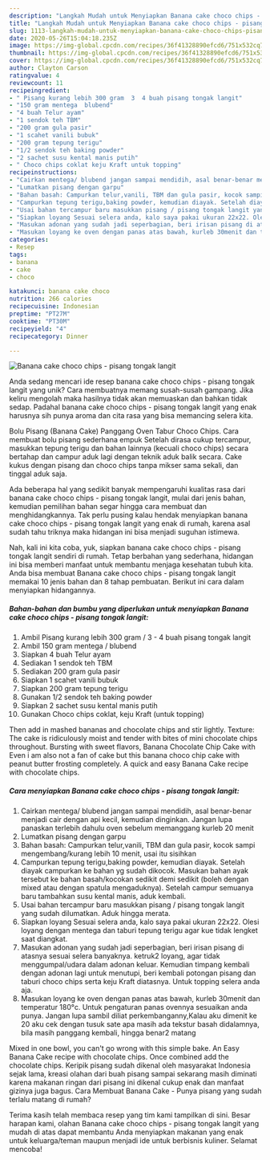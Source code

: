 ```yaml
---
description: "Langkah Mudah untuk Menyiapkan Banana cake choco chips - pisang tongak langit, Bikin Ngiler"
title: "Langkah Mudah untuk Menyiapkan Banana cake choco chips - pisang tongak langit, Bikin Ngiler"
slug: 1113-langkah-mudah-untuk-menyiapkan-banana-cake-choco-chips-pisang-tongak-langit-bikin-ngiler
date: 2020-05-26T15:04:18.235Z
image: https://img-global.cpcdn.com/recipes/36f41328890efcd6/751x532cq70/banana-cake-choco-chips-pisang-tongak-langit-foto-resep-utama.jpg
thumbnail: https://img-global.cpcdn.com/recipes/36f41328890efcd6/751x532cq70/banana-cake-choco-chips-pisang-tongak-langit-foto-resep-utama.jpg
cover: https://img-global.cpcdn.com/recipes/36f41328890efcd6/751x532cq70/banana-cake-choco-chips-pisang-tongak-langit-foto-resep-utama.jpg
author: Clayton Carson
ratingvalue: 4
reviewcount: 11
recipeingredient:
- " Pisang kurang lebih 300 gram  3  4 buah pisang tongak langit"
- "150 gram mentega  blubend"
- "4 buah Telur ayam"
- "1 sendok teh TBM"
- "200 gram gula pasir"
- "1 scahet vanili bubuk"
- "200 gram tepung terigu"
- "1/2 sendok teh baking powder"
- "2 sachet susu kental manis putih"
- " Choco chips coklat keju Kraft untuk topping"
recipeinstructions:
- "Cairkan mentega/ blubend jangan sampai mendidih, asal benar-benar menjadi cair dengan api kecil, kemudian dinginkan. Jangan lupa panaskan terlebih dahulu oven sebelum memanggang kurleb 20 menit"
- "Lumatkan pisang dengan garpu"
- "Bahan basah: Campurkan telur,vanili, TBM dan gula pasir, kocok sampi mengembang/kurang lebih 10 menit, usai itu sisihkan"
- "Campurkan tepung terigu,baking powder, kemudian diayak. Setelah diayak campurkan ke bahan yg sudah dikocok. Masukan bahan ayak tersebut ke bahan basah/kocokan sedikit demi sedikit (boleh dengan mixed atau dengan spatula mengaduknya). Setelah campur semuanya baru tambahkan susu kental manis, aduk kembali."
- "Usai bahan tercampur baru masukkan pisang / pisang tongak langit yang sudah dilumatkan. Aduk hingga merata."
- "Siapkan loyang Sesuai selera anda, kalo saya pakai ukuran 22x22. Olesi loyang dengan mentega dan taburi tepung terigu agar kue tidak lengket saat diangkat."
- "Masukan adonan yang sudah jadi seperbagian, beri irisan pisang di atasnya sesuai selera banyaknya. ketruk2 loyang, agar tidak menggumpal/udara dalam adonan keluar. Kemudian timpang kembali dengan adonan lagi untuk menutupi, beri kembali potongan pisang dan taburi choco chips serta keju Kraft diatasnya. Untuk topping selera anda aja."
- "Masukan loyang ke oven dengan panas atas bawah, kurleb 30menit dan temperatur 180°c. Untuk pengaturan panas ovennya sesuaikan anda punya. Jangan lupa sambil diliat perkembanganny,Kalau aku dimenit ke 20 aku cek dengan tusuk sate apa masih ada tekstur basah didalamnya, bila masih panggang kembali, hingga benar2 matang"
categories:
- Resep
tags:
- banana
- cake
- choco

katakunci: banana cake choco 
nutrition: 266 calories
recipecuisine: Indonesian
preptime: "PT27M"
cooktime: "PT30M"
recipeyield: "4"
recipecategory: Dinner

---
```



![Banana cake choco chips - pisang tongak langit](https://img-global.cpcdn.com/recipes/36f41328890efcd6/751x532cq70/banana-cake-choco-chips-pisang-tongak-langit-foto-resep-utama.jpg)

Anda sedang mencari ide resep banana cake choco chips - pisang tongak langit yang unik? Cara membuatnya memang susah-susah gampang. Jika keliru mengolah maka hasilnya tidak akan memuaskan dan bahkan tidak sedap. Padahal banana cake choco chips - pisang tongak langit yang enak harusnya sih punya aroma dan cita rasa yang bisa memancing selera kita.

Bolu Pisang (Banana Cake) Panggang Oven Tabur Choco Chips. Cara membuat bolu pisang sederhana empuk Setelah dirasa cukup tercampur, masukkan tepung terigu dan bahan lainnya (kecuali choco chips) secara bertahap dan campur aduk lagi dengan teknik aduk balik secara. Cake kukus dengan pisang dan choco chips tanpa mikser sama sekali, dan tinggal aduk saja.

Ada beberapa hal yang sedikit banyak mempengaruhi kualitas rasa dari banana cake choco chips - pisang tongak langit, mulai dari jenis bahan, kemudian pemilihan bahan segar hingga cara membuat dan menghidangkannya. Tak perlu pusing kalau hendak menyiapkan banana cake choco chips - pisang tongak langit yang enak di rumah, karena asal sudah tahu triknya maka hidangan ini bisa menjadi suguhan istimewa.


Nah, kali ini kita coba, yuk, siapkan banana cake choco chips - pisang tongak langit sendiri di rumah. Tetap berbahan yang sederhana, hidangan ini bisa memberi manfaat untuk membantu menjaga kesehatan tubuh kita. Anda bisa membuat Banana cake choco chips - pisang tongak langit memakai 10 jenis bahan dan 8 tahap pembuatan. Berikut ini cara dalam menyiapkan hidangannya.

<!--inarticleads1-->

##### Bahan-bahan dan bumbu yang diperlukan untuk menyiapkan Banana cake choco chips - pisang tongak langit:

1. Ambil  Pisang kurang lebih 300 gram / 3 - 4 buah pisang tongak langit
1. Ambil 150 gram mentega / blubend
1. Siapkan 4 buah Telur ayam
1. Sediakan 1 sendok teh TBM
1. Sediakan 200 gram gula pasir
1. Siapkan 1 scahet vanili bubuk
1. Siapkan 200 gram tepung terigu
1. Gunakan 1/2 sendok teh baking powder
1. Siapkan 2 sachet susu kental manis putih
1. Gunakan  Choco chips coklat, keju Kraft (untuk topping)


Then add in mashed bananas and chocolate chips and stir lightly. Texture: The cake is ridiculously moist and tender with bites of mini chocolate chips throughout. Bursting with sweet flavors, Banana Chocolate Chip Cake with Even i am also not a fan of cake but this banana choco chip cake with peanut butter frosting completely. A quick and easy Banana Cake recipe with chocolate chips. 

<!--inarticleads2-->

##### Cara menyiapkan Banana cake choco chips - pisang tongak langit:

1. Cairkan mentega/ blubend jangan sampai mendidih, asal benar-benar menjadi cair dengan api kecil, kemudian dinginkan. Jangan lupa panaskan terlebih dahulu oven sebelum memanggang kurleb 20 menit
1. Lumatkan pisang dengan garpu
1. Bahan basah: Campurkan telur,vanili, TBM dan gula pasir, kocok sampi mengembang/kurang lebih 10 menit, usai itu sisihkan
1. Campurkan tepung terigu,baking powder, kemudian diayak. Setelah diayak campurkan ke bahan yg sudah dikocok. Masukan bahan ayak tersebut ke bahan basah/kocokan sedikit demi sedikit (boleh dengan mixed atau dengan spatula mengaduknya). Setelah campur semuanya baru tambahkan susu kental manis, aduk kembali.
1. Usai bahan tercampur baru masukkan pisang / pisang tongak langit yang sudah dilumatkan. Aduk hingga merata.
1. Siapkan loyang Sesuai selera anda, kalo saya pakai ukuran 22x22. Olesi loyang dengan mentega dan taburi tepung terigu agar kue tidak lengket saat diangkat.
1. Masukan adonan yang sudah jadi seperbagian, beri irisan pisang di atasnya sesuai selera banyaknya. ketruk2 loyang, agar tidak menggumpal/udara dalam adonan keluar. Kemudian timpang kembali dengan adonan lagi untuk menutupi, beri kembali potongan pisang dan taburi choco chips serta keju Kraft diatasnya. Untuk topping selera anda aja.
1. Masukan loyang ke oven dengan panas atas bawah, kurleb 30menit dan temperatur 180°c. Untuk pengaturan panas ovennya sesuaikan anda punya. Jangan lupa sambil diliat perkembanganny,Kalau aku dimenit ke 20 aku cek dengan tusuk sate apa masih ada tekstur basah didalamnya, bila masih panggang kembali, hingga benar2 matang


Mixed in one bowl, you can&#39;t go wrong with this simple bake. An Easy Banana Cake recipe with chocolate chips. Once combined add the chocolate chips. Keripik pisang sudah dikenal oleh masyarakat Indonesia sejak lama, kreasi olahan dari buah pisang sampai sekarang masih diminati karena makanan ringan dari pisang ini dikenal cukup enak dan manfaat gizinya juga bagus. Cara Membuat Banana Cake - Punya pisang yang sudah terlalu matang di rumah? 

Terima kasih telah membaca resep yang tim kami tampilkan di sini. Besar harapan kami, olahan Banana cake choco chips - pisang tongak langit yang mudah di atas dapat membantu Anda menyiapkan makanan yang enak untuk keluarga/teman maupun menjadi ide untuk berbisnis kuliner. Selamat mencoba!
